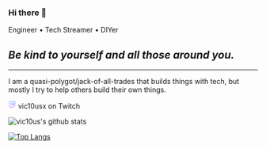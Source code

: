### Hi there 👋
Engineer • Tech Streamer • DIYer

## _Be kind to yourself and all those around you._

___
I am a quasi-polygot/jack-of-all-trades that builds things with tech, but mostly I try to help others build their own things.

[![vic10usx on Twitch][3.2]][2] vic10usx on Twitch

![vic10us's github stats](https://github-readme-stats.vercel.app/api?username=vic10us&count_private=true&show_icons=true&theme=algolia)

[![Top Langs](https://github-readme-stats.vercel.app/api/top-langs/?username=vic10us&layout=compact&theme=algolia)](https://github.com/vic10us/github-readme-stats)

<!--
**vic10us/vic10us** is a ✨ _special_ ✨ repository because its `README.md` (this file) appears on your GitHub profile.


Here are some ideas to get you started:

- 🔭 I’m currently working on ...
- 🌱 I’m currently learning ...
- 👯 I’m looking to collaborate on ...
- 🤔 I’m looking for help with ...
- 💬 Ask me about ...
- 📫 How to reach me: ...
- 😄 Pronouns: ...
- ⚡ Fun fact: ...
-->

<!-- Icons -->

[1.2]: https://raw.githubusercontent.com/vic10us/vic10us/main/icons8-twitter-circled-16.png (Twitter)
[2.2]: https://raw.githubusercontent.com/vic10us/vic10us/main/icons8-linkedin-circled-16.png (LinkedIn)
[3.2]: https://raw.githubusercontent.com/vic10us/vic10us/main/icons8-twitch-16-2.png (Twitch)
[4.2]: https://raw.githubusercontent.com/vic10us/vic10us/main/icons8-discord-16-2.png (Discord)

<!-- Links to your social media accounts -->

[1]: https://twitter.com/vic10us
[2]: https://twitch.tv/vic10usx
